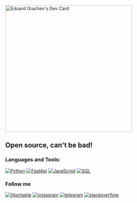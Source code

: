 <a href="https://app.daily.dev/edwardgra4ev"><img src="https://api.daily.dev/devcards/247f0c3e0d8949078f0305aea3bc0c93.png?r=01d" width="400" alt="Eduard Grachev's Dev Card"/></a>

## Open source, can't be bad!

### Languages and Tools:
[![Python](https://img.shields.io/badge/-Python-090909?style=for-the-bage&logo=python&logoColor=2CA5E0)](https://www.python.org/)
[![FastApi](https://img.shields.io/badge/-FastApi-090909?style=for-the-bage&logo=FastApi&logoColor=04988A)](https://fastapi.tiangolo.com/)
[![JavaScript](https://img.shields.io/badge/-JavaScript-090909?style=for-the-bage&logo=JavaScript&logoColor=FDD832)](https://www.javascript.com/)
[![SQL](https://img.shields.io/badge/-SQL-090909?style=for-the-bage&logo=mysql&logoColor=F8981E)](https://www.mysql.com/)

### Follow me
[![Vkontakte](https://img.shields.io/badge/-Vkontakte-090909?style=for-the-bage&logo=VK&logoColor=4f7db3)](https://vk.com/edwardfreed)
[![instagram](https://img.shields.io/badge/-instagram-090909?style=for-the-bage&logo=instagram&logoColor=b4068e)](https://www.instagram.com/edwardgra4ev/)
[![telegram](https://img.shields.io/badge/-telegram-090909?style=for-the-bage&logo=telegram&logoColor=b4068e)](https://t.me/EdwardFReeD)
[![stackoverflow](https://img.shields.io/badge/-stackoverflow-090909?style=for-the-bage&logo=stackoverflow&logoColor=F48024)](https://stackoverflow.com/users/14590685/edward-grachev)
